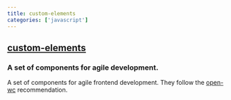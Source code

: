 ```yaml
---
title: custom-elements
categories: ['javascript']
---
```

## [custom-elements](https://github.com/wurde/custom-elements)

### A set of components for agile development.


A set of components for agile frontend development.
They follow the [open-wc](https://github.com/open-wc/open-wc)
recommendation.
